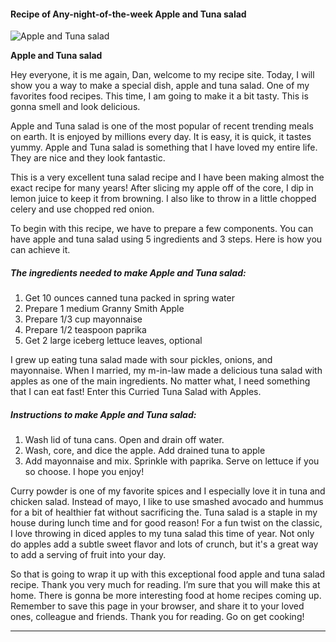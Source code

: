             

#### Recipe of Any-night-of-the-week Apple and Tuna salad

![Apple and Tuna salad](https://img-global.cpcdn.com/recipes/dcac346856963934/751x532cq70/apple-and-tuna-salad-recipe-main-photo.jpg)

**Apple and Tuna salad**

Hey everyone, it is me again, Dan, welcome to my recipe site. Today, I will show you a way to make a special dish, apple and tuna salad. One of my favorites food recipes. This time, I am going to make it a bit tasty. This is gonna smell and look delicious.

Apple and Tuna salad is one of the most popular of recent trending meals on earth. It is enjoyed by millions every day. It is easy, it is quick, it tastes yummy. Apple and Tuna salad is something that I have loved my entire life. They are nice and they look fantastic.

This is a very excellent tuna salad recipe and I have been making almost the exact recipe for many years! After slicing my apple off of the core, I dip in lemon juice to keep it from browning. I also like to throw in a little chopped celery and use chopped red onion.

To begin with this recipe, we have to prepare a few components. You can have apple and tuna salad using 5 ingredients and 3 steps. Here is how you can achieve it.

##### The ingredients needed to make Apple and Tuna salad:

1.  Get 10 ounces canned tuna packed in spring water
2.  Prepare 1 medium Granny Smith Apple
3.  Prepare 1/3 cup mayonnaise
4.  Prepare 1/2 teaspoon paprika
5.  Get 2 large iceberg lettuce leaves, optional

I grew up eating tuna salad made with sour pickles, onions, and mayonnaise. When I married, my m-in-law made a delicious tuna salad with apples as one of the main ingredients. No matter what, I need something that I can eat fast! Enter this Curried Tuna Salad with Apples.

##### Instructions to make Apple and Tuna salad:

1.  Wash lid of tuna cans. Open and drain off water.
2.  Wash, core, and dice the apple. Add drained tuna to apple
3.  Add mayonnaise and mix. Sprinkle with paprika. Serve on lettuce if you so choose. I hope you enjoy!

Curry powder is one of my favorite spices and I especially love it in tuna and chicken salad. Instead of mayo, I like to use smashed avocado and hummus for a bit of healthier fat without sacrificing the. Tuna salad is a staple in my house during lunch time and for good reason! For a fun twist on the classic, I love throwing in diced apples to my tuna salad this time of year. Not only do apples add a subtle sweet flavor and lots of crunch, but it's a great way to add a serving of fruit into your day.

So that is going to wrap it up with this exceptional food apple and tuna salad recipe. Thank you very much for reading. I’m sure that you will make this at home. There is gonna be more interesting food at home recipes coming up. Remember to save this page in your browser, and share it to your loved ones, colleague and friends. Thank you for reading. Go on get cooking!

* * *